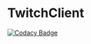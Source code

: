 # TwitchClient

[![Codacy Badge](https://api.codacy.com/project/badge/Grade/9c13dcb2f31d47abb83b44701cde2ee2)](https://www.codacy.com/app/Citillara/TwitchClient?utm_source=github.com&utm_medium=referral&utm_content=Citillara/TwitchClient&utm_campaign=badger)